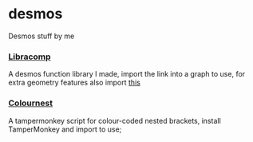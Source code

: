 # desmos
Desmos stuff by me

### [Libracomp](https://www.desmos.com/calculator/ke3td4b4wh)
A desmos function library I made, import the link into a graph to use, for extra geometry features also import [this](https://www.desmos.com/geometry/pd5rdzvedu)

### [Colournest](https://raw.githubusercontent.com/SlyceDF/desmos/main/colournest.js)
A tampermonkey script for colour-coded nested brackets, install TamperMonkey and import to use;
